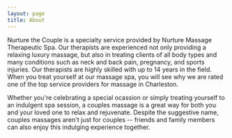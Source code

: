 ```yaml
---
layout: page
title: About
---
```

Nurture the Couple is a specialty service provided by Nurture Massage Therapeutic Spa. Our therapists are experienced not only providing a relaxing luxury massage, but also in treating clients of all body types and many conditions such as neck and back pain, pregnancy, and sports injuries. Our therapists are highly skilled with up to 14 years in the field.  When you treat yourself at our massage spa, you will see why we are rated one of the top service providers for massage in Charleston.



Whether you're celebrating a special ocassion or simply treating yourself to an indulgent spa session, a couples massage is a great way for both you and your loved one to relax and rejuvenate. Despite the suggestive name, couples massages aren't just for couples -- friends and family members can also enjoy this indulging experience together.
